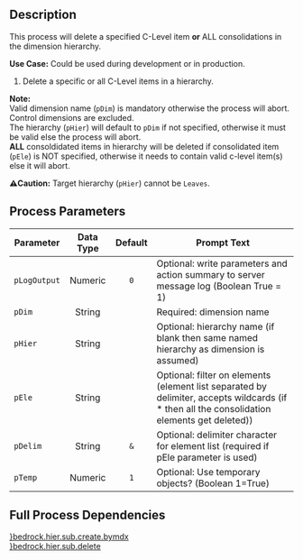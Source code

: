 ## Description
   
 This process will delete a specified C-Level item **or** ALL consolidations in the dimension hierarchy.  
     
**Use Case:**    Could be used during development or in production.  
1. Delete a specific or all C-Level items in a hierarchy.  
     
**Note:**     
 Valid dimension name (`pDim`) is mandatory otherwise the process will abort. Control dimensions are excluded.  
 The hierarchy (`pHier`) will default to `pDim` if not specified, otherwise it must be valid else the process will abort.  
 **ALL** consoldidated items in hierarchy will be deleted if consolidated item (`pEle`) is NOT specified, otherwise it needs to contain valid c-level item(s) else it will abort.  
     
**:warning:Caution:** Target hierarchy (`pHier`) cannot be `Leaves`.  
## Process Parameters
  
|Parameter|Data Type|Default|Prompt Text|
  |---|:-:|:-:|---|
  |`pLogOutput`|Numeric|`0`|Optional: write parameters and action summary to server message log (Boolean True = 1)|
  |`pDim`|String||Required: dimension name|
  |`pHier`|String||Optional: hierarchy name (if blank then same named hierarchy as dimension is assumed)|
  |`pEle`|String||Optional: filter on elements (element list separated by delimiter, accepts wildcards (if * then all the consolidation elements get deleted))|
  |`pDelim`|String|`&`|Optional: delimiter character for element list (required if pEle parameter is used)|
  |`pTemp`|Numeric|`1`|Optional: Use temporary objects? (Boolean 1=True)|
  ## Full Process Dependencies
[}bedrock.hier.sub.create.bymdx](}bedrock.hier.sub.create.bymdx)  
[}bedrock.hier.sub.delete](}bedrock.hier.sub.delete)  
